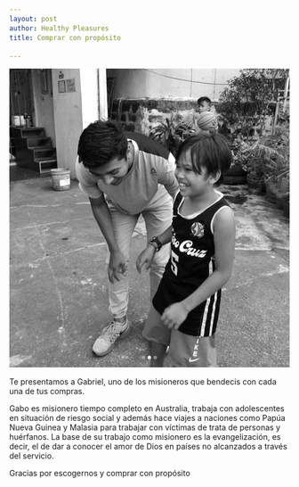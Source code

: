 ```yaml
---
layout: post
author: Healthy Pleasures
title: Comprar con propósito

---
```

![El misionero Gabriel en Malasia](/images/Gabo_misionero-1.jpg "Gabo el misionero de Healthy Pleasures")

Te presentamos a Gabriel, uno de los misioneros que bendecis con cada una de tus compras.

Gabo es misionero tiempo completo en Australia, trabaja con adolescentes en situación de riesgo social y además hace viajes a naciones como Papúa Nueva Guinea y Malasia para trabajar con víctimas de trata de personas y huérfanos. La base de su trabajo como misionero es la evangelización, es decir, el de dar a conocer el amor de Dios en países no alcanzados a través del servicio.

Gracias por escogernos y comprar con propósito